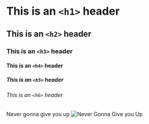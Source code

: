 # This is an `<h1>` header
## This is an `<h2>` header
### This is an `<h3>` header
#### This is an `<h4>` header
##### This is an `<h5>` header
###### This is an `<h6>` header
Never gonna give you up
![Never Gonna Give you Up](https://d2cdo4blch85n8.cloudfront.net/wp-content/uploads/2021/02/Rick-Astley-Music-Video-Remastered-in-4K-Featured-image.jpg)
